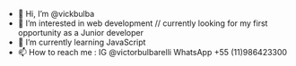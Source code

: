 - 👋 Hi, I’m @vickbulba
- 👀 I’m interested in web development // currently looking for my first opportunity as a Junior developer 
- 🌱 I’m currently learning JavaScript 
- 📫 How to reach me : IG @victorbulbarelli WhatsApp +55 (11)986423300 

<!---
vickbulba/vickbulba is a ✨ special ✨ repository because its `README.md` (this file) appears on your GitHub profile.
You can click the Preview link to take a look at your changes.
--->
